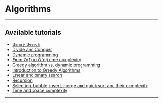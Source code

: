 # Algorithms
***

## Available tutorials
- [Binary Search](https://github.com/kyaiooiayk/Python-Programming/blob/main/tutorials/Algorithms/tutorials/GitHub_MD_rendering/Binary%20Search.ipynb)
- [Divide and Conquer]()
- [Dynamic programming](https://github.com/kyaiooiayk/Python-Programming/blob/main/tutorials/Algorithms/tutorials/GitHub_MD_rendering/Dynamic%20programming.ipynb)
- [From O(1) to O(n!) time complexity](https://github.com/kyaiooiayk/Python-Programming/blob/main/tutorials/Algorithms/tutorials/GitHub_MD_rendering/From%20O(1)%20to%20O(n!)%20time%20complexity.ipynb)
- [Greedy algorithm vs. dynamic programming](https://github.com/kyaiooiayk/Python-Programming/blob/main/tutorials/Algorithms/tutorials/GitHub_MD_rendering/Greedy%20algorithm%20vs.%20dynamic%20programming.ipynb)
- [Introduction to Greedy Algorithms](https://github.com/kyaiooiayk/Python-Programming/blob/main/tutorials/Algorithms/tutorials/GitHub_MD_rendering/Introduction%20to%20Greedy%20Algorithms.ipynb)
- [Linear and binary search](https://github.com/kyaiooiayk/Python-Programming/blob/main/tutorials/Algorithms/tutorials/GitHub_MD_rendering/Linear%20and%20binary%20search.ipynb)
- [Recursion](https://github.com/kyaiooiayk/Python-Programming/blob/main/tutorials/Algorithms/tutorials/GitHub_MD_rendering/Recursion.ipynb)
- [Selection, bubble, insert, merge and quick sort and their complexity](https://github.com/kyaiooiayk/Python-Programming/blob/main/tutorials/Algorithms/tutorials/GitHub_MD_rendering/Selection%2C%20bubble%2C%20insert%2C%20merge%20and%20quick%20sort%20and%20their%20complexity.ipynb)
- [Time and space complexity](https://github.com/kyaiooiayk/Python-Programming/blob/main/tutorials/Algorithms/tutorials/GitHub_MD_rendering/Time%20and%20space%20complexity.ipynb)
***